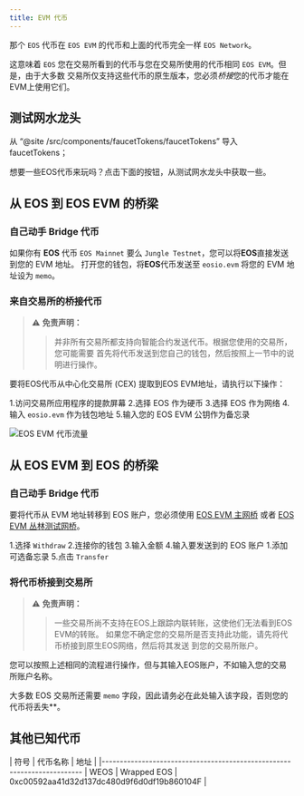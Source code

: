 ```yaml
---
title: EVM 代币
--- 
```


那个 `EOS` 代币在 `EOS EVM` 的代币和上面的代币完全一样 `EOS Network`。

这意味着 `EOS` 您在交易所看到的代币与您在交易所使用的代币相同 `EOS EVM`。但是，由于大多数 
交易所仅支持这些代币的原生版本，您必须*桥接*您的代币才能在EVM上使用它们。

## 测试网水龙头

从 “@site /src/components/faucetTokens/faucetTokens” 导入 faucetTokens；

想要一些EOS代币来玩吗？点击下面的按钮，从测试网水龙头中获取一些。

<FaucetTokens />

## 从 EOS 到 EOS EVM 的桥梁

### 自己动手 Bridge 代币 

如果你有 **EOS** 代币 `EOS Mainnet` 要么 `Jungle Testnet`，您可以将**EOS**直接发送到您的 EVM 地址。
打开您的钱包，将**EOS**代币发送至 `eosio.evm` 将您的 EVM 地址设为 `memo`。


### 来自交易所的桥接代币

>⚠ **免责声明：**
> >并非所有交易所都支持向智能合约发送代币。根据您使用的交易所，您可能需要
>首先将代币发送到您自己的钱包，然后按照上一节中的说明进行操作。

要将EOS代币从中心化交易所 (CEX) 提取到EOS EVM地址，请执行以下操作：

1.访问交易所应用程序的提款屏幕
2.选择 EOS 作为硬币
3.选择 EOS 作为网络
4.输入 `eosio.evm` 作为钱包地址
5.输入您的 EOS EVM 公钥作为备忘录

![EOS EVM 代币流量](/images/EOS-EVM_withdraw_from_CEX_to_wallet.png)




## 从 EOS EVM 到 EOS 的桥梁

### 自己动手 Bridge 代币

要将代币从 EVM 地址转移到 EOS 账户，您必须使用 [EOS EVM 主网桥](https://bridge.evm.eosnetwork.com/)
或者 [EOS EVM 丛林测试网桥](https://bridge.testnet.evm.eosnetwork.com/)。

1.选择 `Withdraw`
2.连接你的钱包
3.输入金额
4.输入要发送到的 EOS 账户
 1.添加可选备忘录
5.点击 `Transfer`

### 将代币桥接到交易所

>⚠ **免责声明：**
>>一些交易所尚不支持在EOS上跟踪内联转账，这使他们无法看到EOS EVM的转账。 
>如果您不确定您的交易所是否支持此功能，请先将代币桥接到原生EOS网络，然后将其发送
>到您的交易所账户。

您可以按照上述相同的流程进行操作，但与其输入EOS账户，不如输入您的交易所账户名称。

大多数 EOS 交易所还需要 `memo` 字段，因此请务必在此处输入该字段，否则您的代币将丢失**。








## 其他已知代币

| 符号 | 代币名称 | 地址 |
|------------------------------------------------------------------------
| WEOS | Wrapped EOS | 0xc00592aa41d32d137dc480d9f6d0df19b860104F |
